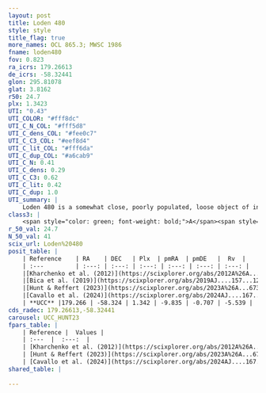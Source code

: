 ```yaml
---
layout: post
title: Loden 480
style: style
title_flag: true
more_names: OCL 865.3; MWSC 1986
fname: loden480
fov: 0.823
ra_icrs: 179.26613
de_icrs: -58.32441
glon: 295.81078
glat: 3.8162
r50: 24.7
plx: 1.3423
UTI: "0.43"
UTI_COLOR: "#fff8dc"
UTI_C_N_COL: "#fff5d8"
UTI_C_dens_COL: "#fee0c7"
UTI_C_C3_COL: "#eef8d4"
UTI_C_lit_COL: "#fff6da"
UTI_C_dup_COL: "#a6cab9"
UTI_C_N: 0.41
UTI_C_dens: 0.29
UTI_C_C3: 0.62
UTI_C_lit: 0.42
UTI_C_dup: 1.0
UTI_summary: |
    Loden 480 is a somewhat close, poorly populated, loose object of intermediate C3 quality. It is poorly studied in the literature.
class3: |
    <span style="color: green; font-weight: bold;">A</span><span style="color: red; font-weight: bold;">C</span>
r_50_val: 24.7
N_50_val: 41
scix_url: Loden%20480
posit_table: |
    | Reference    | RA    | DEC   | Plx  | pmRA  | pmDE   |  Rv  |
    | :---         | :---: | :---: | :---: | :---: | :---: | :---: |
    |[Kharchenko et al. (2012)](https://scixplorer.org/abs/2012A%26A...543A.156K) | 178.905 | -58.39 | -- | -9.03 | 4.4 | -- |
    |[Bica et al. (2019)](https://scixplorer.org/abs/2019AJ....157...12B) | 179.165 | -58.349 | -- | -- | -- | -- |
    |[Hunt & Reffert (2023)](https://scixplorer.org/abs/2023A%26A...673A.114H) | 179.317 | -58.3 | 1.363 | -9.848 | -0.687 | -7.488 |
    |[Cavallo et al. (2024)](https://scixplorer.org/abs/2024AJ....167...12C) | 179.686 | -58.345 | 1.369 | -- | -- | -- |
    | **UCC** |179.266 | -58.324 | 1.342 | -9.835 | -0.707 | -5.539 | 
cds_radec: 179.26613,-58.32441
carousel: UCC_HUNT23
fpars_table: |
    | Reference |  Values |
    | :---  |  :---:  |
    | [Kharchenko et al. (2012)](https://scixplorer.org/abs/2012A%26A...543A.156K) | `e_bv=0.208, distance=1305, log_age=8.7` |
    | [Hunt & Reffert (2023)](https://scixplorer.org/abs/2023A%26A...673A.114H) | `AV50=0.272, diffAV50=0.486, MOD50=9.2, logAge50=8.342` |
    | [Cavallo et al. (2024)](https://scixplorer.org/abs/2024AJ....167...12C) | `AV50=0.67, dMod50=9.31, logAge50=8.54, [Fe/H]50=-0.01` |
shared_table: |
    
---
```

